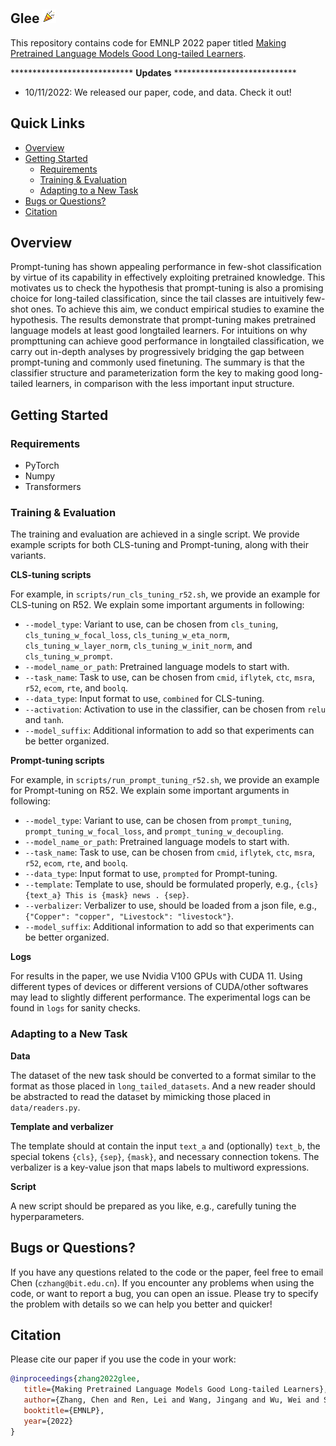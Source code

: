 ## Glee <img src="./assets/glee.png" width="22" height="22" alt="glee" align=center/>

This repository contains code for EMNLP 2022 paper titled [Making Pretrained Language Models Good Long-tailed Learners](https://arxiv.org/abs/2205.05461).

**************************** **Updates** ****************************

<!-- Thanks for your interest in our repo! -->

* 10/11/2022: We released our paper, code, and data. Check it out!

## Quick Links

  - [Overview](#overview)
  - [Getting Started](#getting-started)
    - [Requirements](#requirements)
    - [Training & Evaluation](#training&evaluation)
    - [Adapting to a New Task](#adapting-to-a-new-task) 
  - [Bugs or Questions?](#bugs-or-questions)
  - [Citation](#citation)

## Overview

Prompt-tuning has shown appealing performance in few-shot classification by virtue of its capability in effectively exploiting pretrained knowledge. This motivates us to check the hypothesis that prompt-tuning is also a promising choice for long-tailed classification, since the tail classes are intuitively few-shot ones. To achieve this aim, we conduct empirical studies to examine the hypothesis. The results demonstrate that prompt-tuning makes pretrained language models at least good longtailed learners. For intuitions on why prompttuning can achieve good performance in longtailed classification, we carry out in-depth analyses by progressively bridging the gap between prompt-tuning and commonly used finetuning. The summary is that the classifier structure and parameterization form the key to making good long-tailed learners, in comparison with the less important input structure.

## Getting Started

### Requirements

- PyTorch
- Numpy
- Transformers

### Training & Evaluation

The training and evaluation are achieved in a single script. We provide example scripts for both CLS-tuning and Prompt-tuning, along with their variants.

**CLS-tuning scripts**

For example, in `scripts/run_cls_tuning_r52.sh`, we provide an example for CLS-tuning on R52. We explain some important arguments in following:
* `--model_type`: Variant to use, can be chosen from `cls_tuning`, `cls_tuning_w_focal_loss`, `cls_tuning_w_eta_norm`, `cls_tuning_w_layer_norm`, `cls_tuning_w_init_norm`, and `cls_tuning_w_prompt`.
* `--model_name_or_path`: Pretrained language models to start with.
* `--task_name`: Task to use, can be chosen from `cmid`, `iflytek`, `ctc`, `msra`, `r52`, `ecom`, `rte`, and `boolq`.
* `--data_type`: Input format to use, `combined` for CLS-tuning.
* `--activation`: Activation to use in the classifier, can be chosen from `relu` and `tanh`.
* `--model_suffix`: Additional information to add so that experiments can be better organized.

**Prompt-tuning scripts**

For example, in `scripts/run_prompt_tuning_r52.sh`, we provide an example for Prompt-tuning on R52. We explain some important arguments in following:
* `--model_type`: Variant to use, can be chosen from `prompt_tuning`, `prompt_tuning_w_focal_loss`, and `prompt_tuning_w_decoupling`.
* `--model_name_or_path`: Pretrained language models to start with.
* `--task_name`: Task to use, can be chosen from `cmid`, `iflytek`, `ctc`, `msra`, `r52`, `ecom`, `rte`, and `boolq`.
* `--data_type`: Input format to use, `prompted` for Prompt-tuning.
* `--template`: Template to use, should be formulated properly, e.g., `{cls}{text_a} This is {mask} news . {sep}`.
* `--verbalizer`: Verbalizer to use, should be loaded from a json file, e.g., `{"Copper": "copper", "Livestock": "livestock"}`.
* `--model_suffix`: Additional information to add so that experiments can be better organized.

**Logs**

For results in the paper, we use Nvidia V100 GPUs with CUDA 11. Using different types of devices or different versions of CUDA/other softwares may lead to slightly different performance. The experimental logs can be found in `logs` for sanity checks.

### Adapting to a New Task

**Data**

The dataset of the new task should be converted to a format similar to the format as those placed in `long_tailed_datasets`. And a new reader should be abstracted to read the dataset by mimicking those placed in `data/readers.py`. 

**Template and verbalizer**

The template should at contain the input `text_a` and (optionally) `text_b`, the special tokens `{cls}`, `{sep}`, `{mask}`, and necessary connection tokens. The verbalizer is a key-value json that maps labels to multiword expressions.

**Script**

A new script should be prepared as you like, e.g., carefully tuning the hyperparameters.

## Bugs or Questions?

If you have any questions related to the code or the paper, feel free to email Chen (`czhang@bit.edu.cn`). If you encounter any problems when using the code, or want to report a bug, you can open an issue. Please try to specify the problem with details so we can help you better and quicker!

## Citation

Please cite our paper if you use the code in your work:

```bibtex
@inproceedings{zhang2022glee,
   title={Making Pretrained Language Models Good Long-tailed Learners},
   author={Zhang, Chen and Ren, Lei and Wang, Jingang and Wu, Wei and Song, Dawei},
   booktitle={EMNLP},
   year={2022}
}
```
